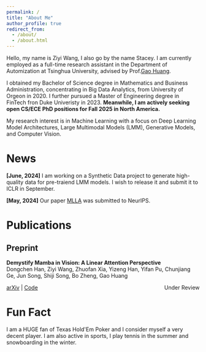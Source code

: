 ```yaml
---
permalink: /
title: "About Me"
author_profile: true
redirect_from: 
  - /about/
  - /about.html
---
```


Hello, my name is Ziyi Wang, I also go by the name Stacey. I am currently employed as a full-time research assistant in the Department of Automization at Tsinghua University, advised by Prof.[Gao Huang](https://www.gaohuang.net/). 

I obtained my Bachelor of Science degree in Mathematics and Business Administration, concentrating in Big Data Analytics, from University of Orgeon in 2020. I further pursued a Master of Engineering degree in FinTech fron Duke Univeristy in 2023. **Meanwhile, I am actively seeking open CS/ECE PhD positions for Fall 2025 in North America.**
 
My research interest is in Machine Learning with a focus on Deep Learning Model Architectures, Large Multimodal Models (LMM), Generative Models, and Computer Vision. 

News
======
**[June, 2024]** I am working on a Synthetic Data project to generate high-quality data for pre-traiend LMM models. I wish to release it and submit it to ICLR in September. 

**[May, 2024]** Our paper [MLLA](https://arxiv.org/abs/2405.16605) was submitted to NeurIPS.

Publications
======
## Preprint
**Demystify Mamba in Vision: A Linear Attention Perspective**<br>
Dongchen Han, Ziyi Wang, Zhuofan Xia, Yizeng Han, Yifan Pu, Chunjiang Ge, Jun Song, Shiji Song, Bo Zheng, Gao Huang<br>
<p style="margin-top: 0; padding-top: 0; align:left;">
  <a href="https://arxiv.org/abs/2405.16605">arXiv</a> | 
  <a href="https://github.com/LeapLabTHU/MLLA">Code</a>
  <span style="float:right;">Under Review</span>
</p>

Fun Fact
======
I am a HUGE fan of Texas Hold'Em Poker and I consider myself a very decent player. I am also active in sports, I play tennis in the summer and snowboarding in the winter. 

